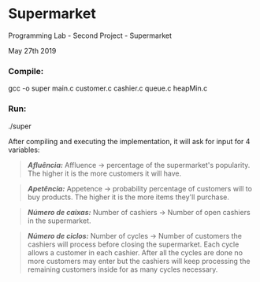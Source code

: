 # Supermarket
Programming Lab - Second Project - Supermarket

May 27th 2019

### Compile:
  gcc -o super main.c customer.c cashier.c queue.c heapMin.c
 
### Run:
  ./super
  
After compiling and executing the implementation, it will ask for input for 4 variables:

> ***Afluência:*** Affluence -> percentage of the supermarket's popularity. The higher it is the more customers it will have.

> ***Apetência:*** Appetence -> probability percentage of customers will to buy products. The higher it is the more items they'll purchase.

> ***Número de caixas:*** Number of cashiers -> Number of open cashiers in the supermarket.

> ***Número de ciclos:*** Number of cycles -> Number of customers the cashiers will process before closing the supermarket. Each cycle allows a customer in each cashier. After all the cycles are done no more customers may enter but the cashiers will keep processing the remaining customers inside for as many cycles necessary.
